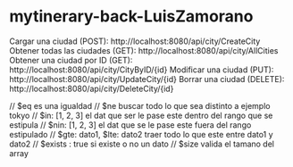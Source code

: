 # mytinerary-back-LuisZamorano

Cargar una ciudad (POST): http://localhost:8080/api/city/CreateCity
Obtener todas las ciudades (GET): http://localhost:8080/api/city/AllCities
Obtener una ciudad por ID (GET): http://localhost:8080/api/city/CityByID/{id}
Modificar una ciudad (PUT): http://localhost:8080/api/city/UpdateCity/{id}
Borrar una ciudad (DELETE): http://localhost:8080/api/city/DeleteCity/{id}



// $eq es una igualdad
        // $ne buscar todo lo que sea distinto a ejemplo tokyo
        // $in: [1, 2, 3] el dat que ser le pase este dentro del rango que se estipula
        // $nin: [1, 2, 3] el dat que se le pase este fuera del rango estipulado
        // $gte: dato1, $lte: dato2 traer todo lo que este entre dato1 y dato2
        // $exists : true si existe o no un dato
        // $size valida el tamano del array